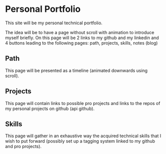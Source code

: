 # Personal Portfolio

This site will be my personal technical portfolio.

The idea will be to have a page without scroll with animation to introduce myself briefly. 
On this page will be 2 links to my github and my linkedin and 4 buttons leading to the following pages:
path, projects, skills, notes (blog)

## Path

This page will be presented as a timeline (animated downwards using scroll).

## Projects

This page will contain links to possible pro projects and links to the repos of my personal projects on github (api github).

## Skills

This page will gather in an exhaustive way the acquired technical skills that I wish to put forward (possibly set up a tagging system linked to my github and pro projects).